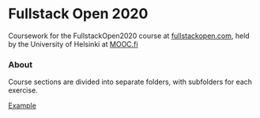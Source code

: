 # Fullstack Open 2020 
Coursework for the FullstackOpen2020 course at [fullstackopen.com](https://www.fullstackopen.com), held by the University of Helsinki at [MOOC.fi](https://www.mooc.fi)

### About
Course sections are divided into separate folders, with subfolders for each exercise.

[Example](
https://github.com/fullstack-hy2020/palauitusrepositorio
)


